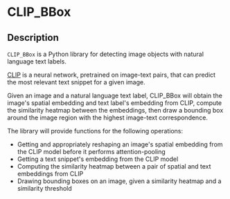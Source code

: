 
# CLIP_BBox

## Description
`CLIP_BBox` is a Python library for detecting image objects with natural language text labels. 

[CLIP](https://github.com/openai/CLIP) is a neural network, pretrained on image-text pairs, that can predict the most relevant text snippet for a given image. 

Given an image and a natural language text label, CLIP_BBox will obtain the image's spatial embedding and text label's embedding from CLIP, compute the similarity heatmap between the embeddings, then draw a bounding box around the image region with the highest image-text correspondence. 

The library will provide functions for the following operations:
* Getting and appropriately reshaping an image's spatial embedding from the CLIP model before it performs attention-pooling
* Getting a text snippet's embedding from the CLIP model
* Computing the similarity heatmap between a pair of spatial and text embeddings from CLIP
* Drawing bounding boxes on an image, given a similarity heatmap and a similarity threshold
